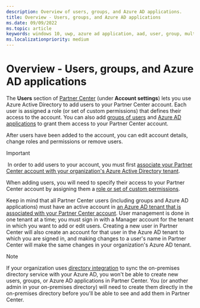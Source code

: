 ```yaml
---
description: Overview of users, groups, and Azure AD applications.
title: Overview - Users, groups, and Azure AD applications
ms.date: 09/09/2022
ms.topic: article
keywords: windows 10, uwp, azure ad application, aad, user, group, multiple users, multi-user
ms.localizationpriority: medium
---
```

# Overview - Users, groups, and Azure AD applications

The **Users** section of [Partner Center](https://partner.microsoft.com/dashboard) (under **Account settings**) lets you use Azure Active Directory to add users to your Partner Center account. Each user is assigned a role (or set of custom permissions) that defines their access to the account. You can also add [groups of users](manage-groups-in-partner-center.md) and [Azure AD applications](manage-azure-ad-applications-in-partner-center.md) to grant them access to your Partner Center account.

After users have been added to the account, you can edit account details, change roles and permissions or remove users.

> [!IMPORTANT]
> In order to add users to your account, you must first [associate your Partner Center account with your organization's Azure Active Directory tenant](associate-azure-ad-with-partner-center.md). 

When adding users, you will need to specify their access to your Partner Center account by assigning them a [role or set of custom permissions](set-custom-permissions-for-account-users.md). 

Keep in mind that all Partner Center users (including groups and Azure AD applications) must have an active account in [an Azure AD tenant that is associated with your Partner Center account](associate-azure-ad-with-partner-center.md). User management is done in one tenant at a time; you must sign in with a Manager account for the tenant in which you want to add or edit users. Creating a new user in Partner Center will also create an account for that user in the Azure AD tenant to which you are signed in, and making changes to a user's name in Partner Center will make the same changes in your organization's Azure AD tenant.

> [!NOTE]
> If your organization uses [directory integration](/previous-versions/azure/azure-services/jj573653(v=azure.100)) to sync the on-premises directory service with your Azure AD, you won't be able to create new users, groups, or Azure AD applications in Partner Center. You (or another admin in your on-premises directory) will need to create them directly in the on-premises directory before you'll be able to see and add them in Partner Center.
